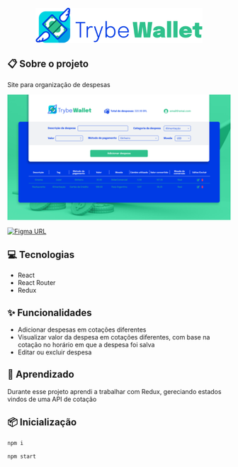 <p align="center">
  <img src="./assets/logo Trybe Wallet.svg" height="80px"/>
</p>

## 📋 Sobre o projeto
Site para organização de despesas

<img src="./assets/tela.png" alt="drawing" width="700"/>

[![Figma URL](https://img.shields.io/twitter/url?label=Figma%20Layout&logo=figma&logoColor=%234B0082&url=https%3A%2F%2Fwww.figma.com%2Ffile%2FCzwzjVrmxmAngJy1AgvLhU%2FHiLife-Prot-Alta-Fidelidade%3Fnode-id%3D0%253A1)](https://www.figma.com/file/ibAEAbS7A6EBprCvXJNhbt/%5BProjeto%5D%5BFrontend%5D-TrybeWallet?node-id=0%3A1&t=FABFQKLUcXnWSjeq-1)

## 💻 Tecnologias
- React
- React Router 
- Redux

## ✨ Funcionalidades 
- Adicionar despesas em cotações diferentes
- Visualizar valor da despesa em cotações diferentes, com base na cotação no horário em que a despesa foi salva
- Editar ou excluir despesa

## 🧠 Aprendizado
Durante esse projeto aprendi a trabalhar com Redux, gereciando estados vindos de uma API de cotação

## 📦 Inicialização
```bash
npm i
```
```bash 
npm start
```
